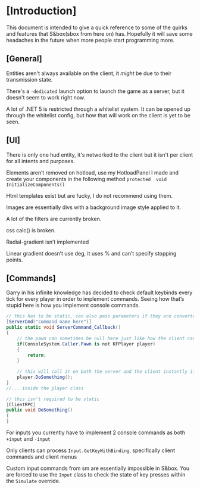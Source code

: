
# [Introduction]

This document is intended to give a quick reference to some of the quirks and features that S&box(sbox from here on) has. Hopefully it will save some headaches in the future when more people start programming more.


## [General]
Entities aren't always available on the client, it *might* be due to their transmission state.

There's a `-dedicated` launch option to launch the game as a server, but it doesn't seem to work right now.

A lot of .NET 5 is restricted through a whitelist system. It can be opened up through the whitelist config, but how that will work on the client is yet to be seen.

## [UI]

There is only one hud entity, it's networked to the client but it isn't per client for all intents and purposes.

Elements aren’t removed on hotload, use my HotloadPanel I made and create your components in the following method `protected  void  InitializeComponents()`

Html templates exist but are fucky, I do not recommend using them.

Images are essentially divs with a background image style applied to it.

A lot of the filters are currently broken.

css calc() is broken.

Radial-gradient isn’t implemented

Linear gradient doesn’t use deg, it uses % and can’t specify stopping points.

  

## [Commands]

Garry in his infinite knowledge has decided to check default keybinds every tick for every player in order to implement commands. Seeing how that’s stupid here is how you implement console commands.
  
```c#
// this has to be static, can also pass parameters if they are convertable from a string
[ServerCmd("command name here")]  
public static void ServerCommand_Callback()  
{
	// the pawn can sometimes be null here just like how the client can be 0 in SM
	if(ConsoleSystem.Caller.Pawn is not KFPlayer player)
	{
		return;
	}  
	
	// this will call it on both the server and the client instantly if it's rpc'd
	player.DoSomething();
}
//... inside the player class

// this isn't required to be static
[ClientRPC]
public void DoSomething()
{
}
```

For inputs you currently have to implement 2 console commands as both `+input` and `-input`

Only clients can process `Input.GetKeyWithBinding`, specifically client commands and client menus

Custom input commands from sm are essentially impossible in S&box. You are forced to use the `Input` class to check the state of key presses within the `Simulate` override.
